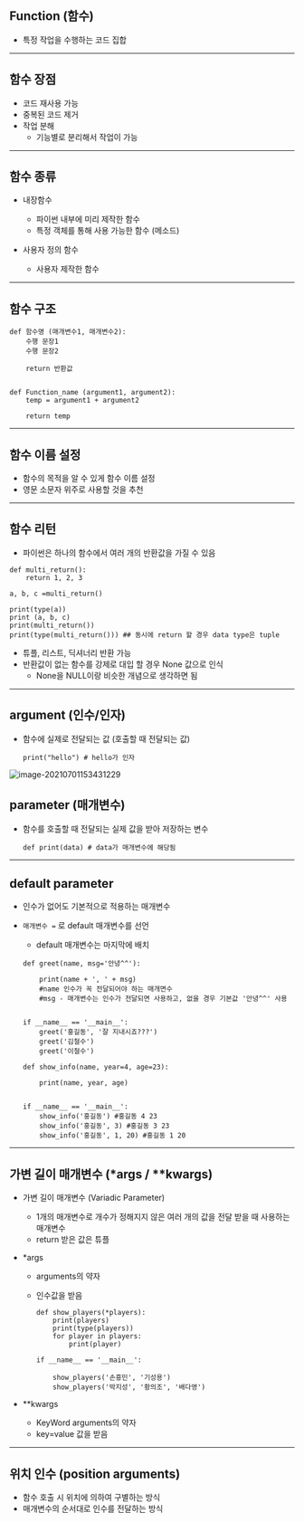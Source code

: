 ## Function (함수)

- 특정 작업을 수행하는 코드 집합

---

## 함수 장점

- 코드 재사용 가능
- 중복된 코드 제거
- 작업 분해
  - 기능별로 분리해서 작업이 가능

---

## 함수 종류

- 내장함수
  - 파이썬 내부에 미리 제작한 함수
  - 특정 객체를 통해 사용 가능한 함수 (메소드)

- 사용자 정의 함수
  - 사용자 제작한 함수

---

## 함수 구조

~~~
def 함수명 (매개변수1, 매개변수2):
	수행 문장1
	수행 문장2
	
	return 반환값


def Function_name (argument1, argument2):
	temp = argument1 + argument2
	
	return temp
~~~

---

## 함수 이름 설정

- 함수의 목적을 알 수 있게 함수 이름 설정
- 영문 소문자 위주로 사용할 것을 추천

---

## 함수 리턴

- 파이썬은 하나의 함수에서 여러 개의 반환값을 가질 수 있음

~~~
def multi_return():
    return 1, 2, 3

a, b, c =multi_return()

print(type(a))
print (a, b, c)
print(multi_return())
print(type(multi_return())) ## 동시에 return 할 경우 data type은 tuple
~~~

- 튜플, 리스트, 딕셔너리 반환 가능
- 반환값이 없는 함수를 강제로 대입 할 경우 None 값으로 인식
  - None을 NULL이랑 비슷한 개념으로 생각하면 됨

---

## argument (인수/인자)

- 함수에 실제로 전달되는 값 (호출할 때 전달되는 값)

  ```
  print("hello") # hello가 인자
  ```

![image-20210701153431229](C:\Users\USER-PC\Desktop\Study\Daily\TIL\TIL_picture\image-20210701153431229.png)

## parameter (매개변수)

- 함수를 호출할 때 전달되는 실제 값을 받아 저장하는 변수

  ```
  def print(data) # data가 매개변수에 해당됨
  ```

---

## default parameter

- 인수가 없어도 기본적으로 적용하는 매개변수

- `매개변수 =` 로 default 매개변수를 선언

  - default 매개변수는 마지막에 배치

  ```
  def greet(name, msg='안녕^^'):
  
      print(name + ', ' + msg)
      #name 인수가 꼭 전달되어야 하는 매개면수
      #msg - 매개변수는 인수가 전달되면 사용하고, 없을 경우 기본값 '안녕^^' 사용
  
  
  if __name__ == '__main__':
      greet('홍길동', '잘 지내시죠???')
      greet('김철수')
      greet('이철수')
  ```

  ```
  def show_info(name, year=4, age=23):
  
      print(name, year, age)
  
  
  if __name__ == '__main__':
      show_info('홍길동') #홍길동 4 23
      show_info('홍길동', 3) #홍길동 3 23
      show_info('홍길동', 1, 20) #홍길동 1 20
  ```

---

## 가변 길이 매개변수 (*args / **kwargs)

- 가변 길이 매개변수 (Variadic Parameter)

  - 1개의 매개변수로 개수가 정해지지 않은 여러 개의 값을 전달 받을 때 사용하는 매개변수
  - return 받은 값은 튜플

- *args

  - arguments의 약자

  - 인수값을 받음

    ```
    def show_players(*players):
        print(players)
        print(type(players))
        for player in players:
            print(player)
    
    if __name__ == '__main__':
    
        show_players('손흥민', '기성용')
        show_players('박지성', '황의조', '배다영')
    ```

- **kwargs

  - KeyWord arguments의 약자
  - key=value 값을 받음

---

## 위치 인수 (position arguments)

- 함수 호출 시 위치에 의하여 구별하는 방식
- 매개변수의 순서대로 인수를 전달하는 방식